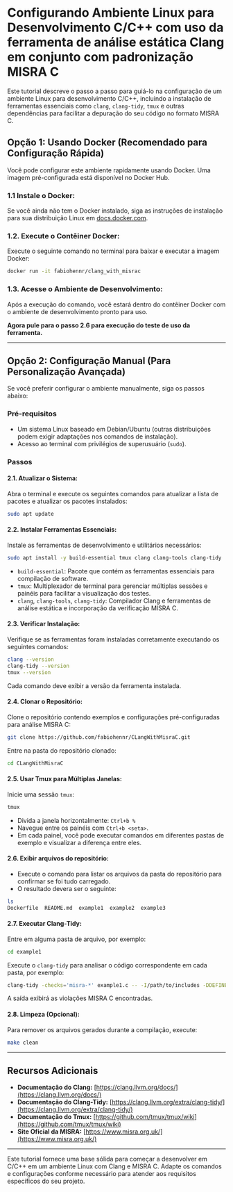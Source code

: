 # Configurando Ambiente Linux para Desenvolvimento C/C++ com uso da ferramenta de análise estática Clang em conjunto com padronização MISRA C

Este tutorial descreve o passo a passo para guiá-lo na configuração de um ambiente Linux para desenvolvimento C/C++, incluindo a instalação de ferramentas essenciais como `clang`, `clang-tidy`, `tmux` e outras dependências para facilitar a depuração do seu código no formato MISRA C.

## Opção 1: Usando Docker (Recomendado para Configuração Rápida)

Você pode configurar este ambiente rapidamente usando Docker. Uma imagem pré-configurada está disponível no Docker Hub.

### 1.1 **Instale o Docker:**

Se você ainda não tem o Docker instalado, siga as instruções de instalação para sua distribuição Linux em [docs.docker.com](https://docs.docker.com/engine/install/).

### 1.2. **Execute o Contêiner Docker:**

Execute o seguinte comando no terminal para baixar e executar a imagem Docker:

```bash
docker run -it fabiohennr/clang_with_misrac
```

### 1.3. **Acesse o Ambiente de Desenvolvimento:**

Após a execução do comando, você estará dentro do contêiner Docker com o ambiente de desenvolvimento pronto para uso.

**Agora pule para o passo 2.6 para execução do teste de uso da ferramenta.**

---

## Opção 2: Configuração Manual (Para Personalização Avançada)

Se você preferir configurar o ambiente manualmente, siga os passos abaixo:

### **Pré-requisitos**

- Um sistema Linux baseado em Debian/Ubuntu (outras distribuições podem exigir adaptações nos comandos de instalação).
- Acesso ao terminal com privilégios de superusuário (`sudo`).

### **Passos**

#### 2.1. **Atualizar o Sistema:**

Abra o terminal e execute os seguintes comandos para atualizar a lista de pacotes e atualizar os pacotes instalados:

```bash
sudo apt update
```

#### 2.2. **Instalar Ferramentas Essenciais:**

Instale as ferramentas de desenvolvimento e utilitários necessários:

```bash
sudo apt install -y build-essential tmux clang clang-tools clang-tidy
```

- `build-essential`: Pacote que contém as ferramentas essenciais para compilação de software.
- `tmux`: Multiplexador de terminal para gerenciar múltiplas sessões e painéis para facilitar a visualização dos testes.
- `clang`, `clang-tools`, `clang-tidy`: Compilador Clang e ferramentas de análise estática e incorporação da verificação MISRA C.

#### 2.3. **Verificar Instalação:**

Verifique se as ferramentas foram instaladas corretamente executando os seguintes comandos:

```bash
clang --version
clang-tidy --version
tmux --version
```

Cada comando deve exibir a versão da ferramenta instalada.

#### 2.4. **Clonar o Repositório:**

Clone o repositório contendo exemplos e configurações pré-configuradas para análise MISRA C:

```bash
git clone https://github.com/fabiohennr/CLangWithMisraC.git
```

Entre na pasta do repositório clonado:

```bash
cd CLangWithMisraC
```

#### 2.5. **Usar Tmux para Múltiplas Janelas:**

Inicie uma sessão `tmux`:

```bash
tmux
```

- Divida a janela horizontalmente: `Ctrl+b %`
- Navegue entre os painéis com `Ctrl+b <seta>`.
- Em cada painel, você pode executar comandos em diferentes pastas de exemplo e visualizar a diferença entre eles.

#### 2.6. **Exibir arquivos do repositório:**

- Execute o comando para listar os arquivos da pasta do repositório para confirmar se foi tudo carregado.
- O resultado devera ser o seguinte:

```bash
ls
Dockerfile  README.md  example1  example2  example3
```


#### 2.7. **Executar Clang-Tidy:**

Entre em alguma pasta de arquivo, por exemplo:

```bash
cd example1
```

Execute o `clang-tidy` para analisar o código correspondente em cada pasta, por exemplo:

```bash
clang-tidy -checks='misra-*' example1.c -- -I/path/to/includes -DDEFINE1 -DDEFINE2
```

A saída exibirá as violações MISRA C encontradas.

#### 2.8. **Limpeza (Opcional):**

Para remover os arquivos gerados durante a compilação, execute:

```bash
make clean
```

---

## Recursos Adicionais

- **Documentação do Clang:** [https://clang.llvm.org/docs/](https://clang.llvm.org/docs/)
- **Documentação do Clang-Tidy:** [https://clang.llvm.org/extra/clang-tidy/](https://clang.llvm.org/extra/clang-tidy/)
- **Documentação do Tmux:** [https://github.com/tmux/tmux/wiki](https://github.com/tmux/tmux/wiki)
- **Site Oficial da MISRA:** [https://www.misra.org.uk/](https://www.misra.org.uk/)

---

Este tutorial fornece uma base sólida para começar a desenvolver em C/C++ em um ambiente Linux com Clang e MISRA C. Adapte os comandos e configurações conforme necessário para atender aos requisitos específicos do seu projeto.
